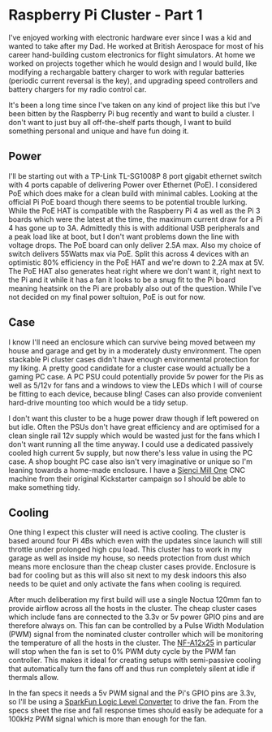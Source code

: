 # Raspberry Pi Cluster - Part 1

I've enjoyed working with electronic hardware ever since I was a kid and wanted to take after my Dad. He worked at British Aerospace for most of his career hand-building custom electronics for flight simulators. At home we worked on projects together which he would design and I would build, like modifying a rechargable battery charger to work with regular batteries (periodic current reversal is the key), and upgrading speed controllers and battery chargers for my radio control car. 

It's been a long time since I've taken on any kind of project like this but I've been bitten by the Raspberry Pi bug recently and want to build a cluster. I don't want to just buy all off-the-shelf parts though, I want to build something personal and unique and have fun doing it. 

## Power

I'll be starting out with a TP-Link TL-SG1008P 8 port gigabit ethernet switch with 4 ports capable of delivering Power over Ethernet (PoE). I considered PoE which does make for a clean build with minimal cables. Looking at the official Pi PoE board though there seems to be potential trouble lurking. While the PoE HAT is compatible with the Raspberry Pi 4 as well as the Pi 3 boards which were the latest at the time, the maximum current draw for a Pi 4 has gone up to 3A. Admittedly this is with additional USB peripherals and a peak load like at boot, but I don't want problems down the line with voltage drops. The PoE board can only deliver 2.5A max. Also my choice of switch delivers 55Watts max via PoE. Split this across 4 devices with an optimistic 80% efficiency in the PoE HAT and we're down to 2.2A max at 5V. The PoE HAT also generates heat right where we don't want it, right next to the Pi and it while it has a fan it looks to be a snug fit to the Pi board meaning heatsink on the Pi are probably also out of the question. While I've not decided on my final power soltuion, PoE is out for now.

## Case

I know I'll need an enclosure which can survive being moved between my house and garage and get by in a moderately dusty environment. The open stackable Pi cluster cases didn't have enough environmental protection for my liking. A pretty good candidate for a cluster case would actually be a gaming PC case. A PC PSU could potentially provide 5v power for the Pis as well as 5/12v for fans and a windows to view the LEDs which I will of course be fitting to each device, because bling! Cases can also provide convenient hard-drive mounting too which would be a tidy setup. 

I don't want this cluster to be a huge power draw though if left powered on but idle. Often the PSUs don't have great efficiency and are optimised for a clean single rail 12v supply which would be wasted just for the fans which I don't want running all the time anyway. I could use a dedicated passively cooled high current 5v supply, but now there's less value in using the PC case. A shop bought PC case also isn't very imaginative or unique so I'm leaning towards a home-made enclosure. I have a [Sienci Mill One](https://sienci.com/product/sienci-mill-one-kit-v3/) CNC machine from their original Kickstarter campaign so I should be able to make something tidy. 

## Cooling

One thing I expect this cluster will need is active cooling. The cluster is based around four Pi 4Bs which even with the updates since launch will still throttle under prolonged high cpu load. This cluster has to work in my garage as well as inside my house, so needs protection from dust which means more enclosure than the cheap cluster cases provide. Enclosure is bad for cooling but as this will also sit next to my desk indoors this also needs to be quiet and only activate the fans when cooling is required. 

After much deliberation my first build will use a single Noctua 120mm fan to provide airflow across all the hosts in the cluster. The cheap cluster cases which include fans are connected to the 3.3v or 5v power GPIO pins and are therefore always on. This fan can be controlled by a Pulse Width Modulation (PWM) signal from the nominated cluster controller which will be monitoring the temperature of all the hosts in the cluster. The [NF-A12x25](https://noctua.at/en/nf-a12x25-pwm) in particular will stop  when the fan is set to 0% PWM duty cycle by the PWM fan controller. This makes it ideal for creating setups with semi-passive cooling that automatically turn the fans off and thus run completely silent at idle if thermals allow.

In the fan specs it needs a 5v PWM signal and the Pi's GPIO pins are 3.3v, so I'll be using a [SparkFun Logic Level Converter](https://shop.pimoroni.com/products/sparkfun-logic-level-converter-bi-directional) to drive the fan. From the specs sheet the rise and fall response times should easily be adequate for a 100kHz PWM signal which is more than enough for the fan. 

